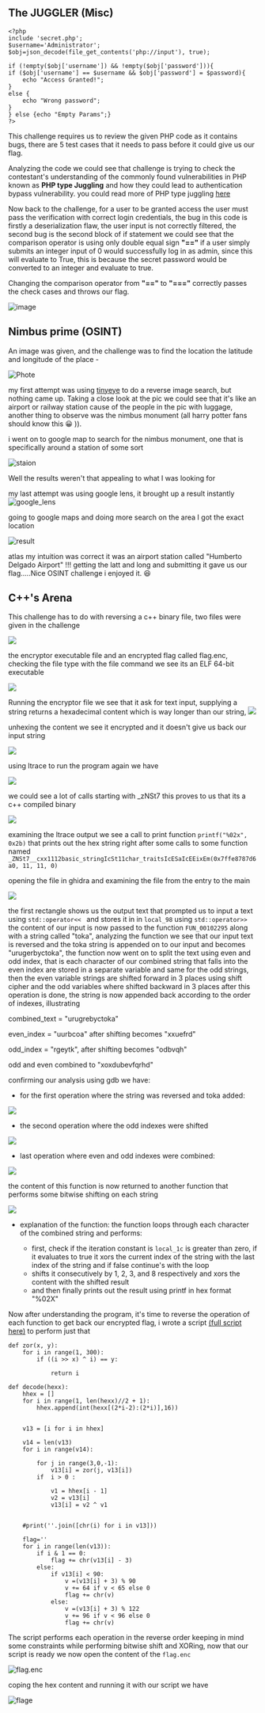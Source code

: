 ## The JUGGLER (Misc)

```
<?php
include 'secret.php';
$username='Administrator';
$obj=json_decode(file_get_contents('php://input'), true);

if (!empty($obj['username']) && !empty($obj['password'])){
if ($obj['username'] == $username && $obj['password'] = $password){
    echo "Access Granted!";
}
else {
    echo "Wrong password";
}
} else {echo "Empty Params";}
?>

```

This challenge requires us to review the given PHP code as it contains bugs, there are 5 test cases that it needs to pass before it could give us our flag.

Analyzing the code we could see that challenge is trying to check the contestant's understanding of the commonly found vulnerabilities in PHP known as **PHP type Juggling** and how they could lead to authentication bypass vulnerability. you could read more of PHP type juggling [here](https://medium.com/swlh/php-type-juggling-vulnerabilities-3e28c4ed5c09)

Now back to the challenge, for a user to be granted access the user must pass the verification with correct login credentials, the bug in this code is firstly a deserialization flaw, the user input is not correctly filtered, the second bug is the second block of if statement we could see that the comparison operator is using only double equal sign **"=="** if a user simply submits an integer input of 0 would successfully log in as admin, since this will evaluate to True, this is because the secret password would be converted to an integer and evaluate to true.

Changing the comparison operator from **"=="** to **"==="** correctly passes the check cases and throws our flag.

![image](https://blog.cyb3rguru.tech/posts/CTF/images/oie_C7BerbRBduib.png)

## Nimbus prime (OSINT)

An image was given, and the challenge was to find the location the latitude and longitude of the place -

![Phote](https://blog.cyb3rguru.tech/posts/CTF/images/chall.jpg)

my first attempt was using [tinyeye](tinyeye.com) to do a reverse image search, but nothing came up.
Taking a close look at the pic we could see that it's like an airport or railway station cause of the people in the pic with luggage,
another thing to observe was the nimbus monument (all harry potter fans should know this :grinning: )).

i went on to google map to search for the nimbus monument, one that is specifically around a station of some sort

![staion](https://blog.cyb3rguru.tech/posts/CTF/images/oie_SOKYbPKgzbzo.png)

Well the results weren't that appealing to what I was looking for

my last attempt was using google lens, it brought up a result instantly
![google_lens](https://blog.cyb3rguru.tech/posts/CTF/images/google_lens.png)

going to google maps and doing more search on the area I got the exact location

![result](https://blog.cyb3rguru.tech/posts/CTF/images/Screenshot_2022-11-04_11_07_20.png)

atlas my intuition was correct it was an airport station called "Humberto Delgado Airport" !!!
getting the latt and long and submitting it
gave us our flag.....Nice OSINT challenge i enjoyed it. :laughing:

## C++'s Arena

This challenge has to do with reversing a c++ binary file, two files were given in the challenge

![](https://blog.cyb3rguru.tech/posts/CTF/images/files.png)

the encryptor executable file and an encrypted flag called flag.enc, checking the file type with the file command we see its an ELF 64-bit executable

![](https://blog.cyb3rguru.tech/posts/CTF/images/file_type.png)

Running the encryptor file we see that it ask for text input, supplying a string returns a hexadecimal content which is way longer than our string,
![](https://blog.cyb3rguru.tech/posts/CTF/images/run.png)

unhexing the content we see it encrypted and it doesn't give us back our input string

![](https://blog.cyb3rguru.tech/posts/CTF/images/encr_cont.png)

using ltrace to run the program again we have

![](https://blog.cyb3rguru.tech/posts/CTF/images/ltrace.png)

we could see a lot of calls starting with _zNSt7 this proves to us that its a c++ compiled binary

![](https://blog.cyb3rguru.tech/posts/CTF/images/ltrace_examine.png)

examining the ltrace output we see a call to print function `printf("%02x", 0x2b)` that prints out the hex string right after some calls to some function named `_ZNSt7__cxx1112basic_stringIcSt11char_traitsIcESaIcEEixEm(0x7ffe8787d6a0, 11, 11, 0)`

opening the file in ghidra and examining the file from the entry to the main

![](https://blog.cyb3rguru.tech/posts/CTF/images/g1.png)

the first rectangle shows us the output text that prompted us to input a text using `std::operator<< ` and stores it in in `local_98` using `std::operator>>` the content of our input is now passed to the function  `FUN_00102295` along with a string called "toka", analyzing the function we see that our input text is reversed and the toka string is appended on to our input and becomes "urugerbyctoka", the function now went on to split the text using even and odd index, that is each character of our combined string that falls into the even index are stored in a separate variable and same for the odd strings, then the even variable strings are shifted forward in 3 places using shift cipher and the odd variables where shifted backward in 3 places after this operation is done, the string is now appended back
according to the order of indexes, illustrating

combined_text = "urugrebyctoka"

even_index = "uurbcoa" after shifting becomes "xxuefrd"

odd_index = "rgeytk", after shifting becomes "odbvqh"

odd and even combined to "xoxdubevfqrhd"

confirming our analysis using gdb we have:

- for the first operation where the string was reversed and toka added:

![](https://blog.cyb3rguru.tech/posts/CTF/images/gdb1.png)

- the second operation where the odd indexes were shifted

![](https://blog.cyb3rguru.tech/posts/CTF/images/odd.png)

- last operation where even and odd indexes were combined:

![](https://blog.cyb3rguru.tech/posts/CTF/images/last.png)

the content of this function is now returned to another function that performs some bitwise shifting on each string

![](https://blog.cyb3rguru.tech/posts/CTF/images/g2.png)

* explanation of the function:
  the function loops through each character of the combined string and performs:

  - first, check if the iteration constant is `local_1c` is greater than zero, if it evaluates to true it xors the current index of the string with the last index of the string and if false continue's with the loop
  - shifts it consecutively by 1, 2, 3, and 8 respectively and xors the content with the shifted result
  - and then finally prints out the result using printf in hex format "%02X"

Now after understanding the program, it's time to reverse the operation of each function to get back our encrypted flag,
i wrote a script [(full script here)](scripts/solution.py) to perform just that

```
def zor(x, y):
    for i in range(1, 300):
        if ((i >> x) ^ i) == y:

            return i
          
def decode(hexx):
    hhex = []
    for i in range(1, len(hexx)//2 + 1):
        hhex.append(int(hexx[(2*i-2):(2*i)],16))


    v13 = [i for i in hhex]

    v14 = len(v13)
    for i in range(v14):

        for j in range(3,0,-1):
            v13[i] = zor(j, v13[i])
        if  i > 0 :
          
            v1 = hhex[i - 1]
            v2 = v13[i]
            v13[i] = v2 ^ v1
              

    #print(''.join([chr(i) for i in v13]))
  
    flag=''
    for i in range(len(v13)):
        if i & 1 == 0:
            flag += chr(v13[i] - 3)
        else:
            if v13[i] < 90:
                v =(v13[i] + 3) % 90 
                v += 64 if v < 65 else 0
                flag += chr(v)
            else:
                v =(v13[i] + 3) % 122
                v += 96 if v < 96 else 0
                flag += chr(v)

```

The script performs each operation in the reverse order keeping in mind some constraints while performing bitwise shift and XORing, now that our script is ready we now open the content of the `flag.enc`

![flag.enc](https://blog.cyb3rguru.tech/posts/CTF/images/flag.png)

coping the hex content and running it with our script we have

![flage](https://blog.cyb3rguru.tech/posts/CTF/images/flaged.png)
